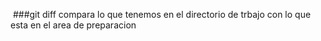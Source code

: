  ###git diff
compara lo que tenemos en el directorio de trbajo con lo que esta en el area de preparacion
